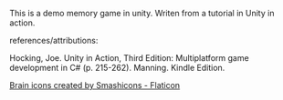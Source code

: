 This is a demo memory game in unity. Writen from a tutorial in Unity in action. 

references/attributions:

Hocking, Joe. Unity in Action, Third Edition: Multiplatform game development in C# (p. 215-262). Manning. Kindle Edition.

<a href="https://www.flaticon.com/free-icons/brain" title="brain icons">Brain icons created by Smashicons - Flaticon</a>
